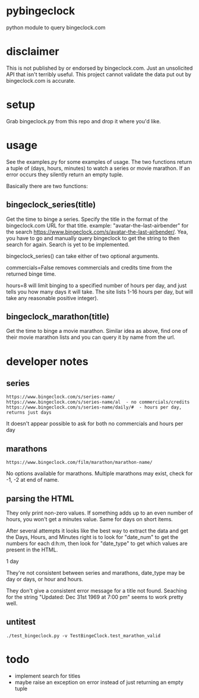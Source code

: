 # pybingeclock
python module to query bingeclock.com

# disclaimer

This is not published by or endorsed by bingeclock.com. Just an unsolicited API that isn't terribly useful. This project cannot validate the data put out by bingeclock.com is accurate.

# setup

Grab bingeclock.py from this repo and drop it where you'd like.

# usage

See the examples.py for some examples of usage. The two functions return a tuple of (days, hours, minutes) to watch a series or movie marathon. If an error occurs they silently return an empty tuple.

Basically there are two functions:

## bingeclock_series(title)

Get the time to binge a series. Specify the title in the format of the bingeclock.com URL for that title. example: "avatar-the-last-airbender" for the search https://www.bingeclock.com/s/avatar-the-last-airbender/. Yea, you have to go and manually query bingeclock to get the string to then search for again. Search is yet to be implemented.

bingeclock_series() can take either of two optional arguments.

commercials=False removes commercials and credits time from the returned binge time.

hours=8 will limit binging to a specified number of hours per day, and just tells you how many days it will take. The site lists 1-16 hours per day, but will take any reasonable positive integer).

## bingeclock_marathon(title)

Get the time to binge a movie marathon. Similar idea as above, find one of their movie marathon lists and you can query it by name from the url.

# developer notes

## series
```
https://www.bingeclock.com/s/series-name/
https://www.bingeclock.com/s/series-name/al  - no commercials/credits
https://www.bingeclock.com/s/series-name/daily/#  - hours per day, returns just days
```
It doesn't appear possible to ask for both no commercials and hours per day

## marathons
```
https://www.bingeclock.com/film/marathon/marathon-name/
```

No options available for marathons. Multiple marathons may exist, check for -1, -2 at end of name.

## parsing the HTML

They only print non-zero values. If something adds up to an even number of hours, you won't get a minutes value. Same for days on short items.

After several attempts it looks like the best way to extract the data and get the Days, Hours, and Minutes right is to look for "date_num" to get the numbers for each d:h:m, then look for "date_type" to get which values are present in the HTML.

<span class="date_num">1</span>
<span class="date_type">day</span>

They're not consistent between series and marathons, date_type may be day or days, or hour and hours.

They don't give a consistent error message for a title not found. Seaching for the string "Updated: Dec 31st 1969 at 7:00 pm" seems to work pretty well.

## untitest

```
./test_bingeclock.py -v TestBingeClock.test_marathon_valid
```

# todo

* implement search for titles
* maybe raise an exception on error instead of just returning an empty tuple

